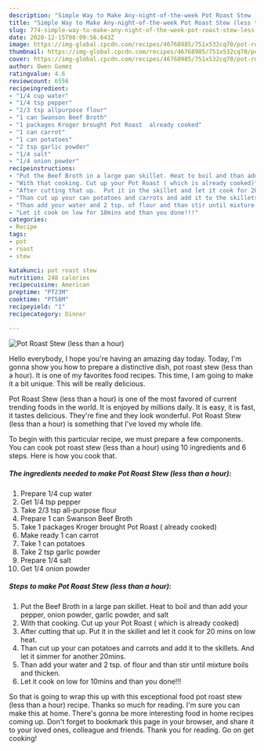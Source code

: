 ```yaml
---
description: "Simple Way to Make Any-night-of-the-week Pot Roast Stew (less than a hour)"
title: "Simple Way to Make Any-night-of-the-week Pot Roast Stew (less than a hour)"
slug: 774-simple-way-to-make-any-night-of-the-week-pot-roast-stew-less-than-a-hour
date: 2020-12-15T08:09:56.643Z
image: https://img-global.cpcdn.com/recipes/46768985/751x532cq70/pot-roast-stew-less-than-a-hour-recipe-main-photo.jpg
thumbnail: https://img-global.cpcdn.com/recipes/46768985/751x532cq70/pot-roast-stew-less-than-a-hour-recipe-main-photo.jpg
cover: https://img-global.cpcdn.com/recipes/46768985/751x532cq70/pot-roast-stew-less-than-a-hour-recipe-main-photo.jpg
author: Owen Gomez
ratingvalue: 4.6
reviewcount: 6556
recipeingredient:
- "1/4 cup water"
- "1/4 tsp pepper"
- "2/3 tsp allpurpose flour"
- "1 can Swanson Beef Broth"
- "1 packages Kroger brought Pot Roast  already cooked"
- "1 can carrot"
- "1 can potatoes"
- "2 tsp garlic powder"
- "1/4 salt"
- "1/4 onion powder"
recipeinstructions:
- "Put the Beef Broth in a large pan skillet. Heat to boil and than add your pepper, onion powder, garlic powder, and salt"
- "With that cooking. Cut up your Pot Roast ( which is already cooked)"
- "After cutting that up.  Put it in the skillet and let it cook for 20 mins on low heat."
- "Than cut up your can potatoes and carrots and add it to the skillets.  And let it simmer for another 20mins."
- "Than add your water and 2 tsp. of flour and than stir until mixture boils and thicken."
- "Let it cook on low for 10mins and than you done!!!"
categories:
- Recipe
tags:
- pot
- roast
- stew

katakunci: pot roast stew 
nutrition: 248 calories
recipecuisine: American
preptime: "PT23M"
cooktime: "PT58M"
recipeyield: "1"
recipecategory: Dinner

---
```



![Pot Roast Stew (less than a hour)](https://img-global.cpcdn.com/recipes/46768985/751x532cq70/pot-roast-stew-less-than-a-hour-recipe-main-photo.jpg)

Hello everybody, I hope you're having an amazing day today. Today, I'm gonna show you how to prepare a distinctive dish, pot roast stew (less than a hour). It is one of my favorites food recipes. This time, I am going to make it a bit unique. This will be really delicious.

Pot Roast Stew (less than a hour) is one of the most favored of current trending foods in the world. It is enjoyed by millions daily. It is easy, it is fast, it tastes delicious. They're fine and they look wonderful. Pot Roast Stew (less than a hour) is something that I've loved my whole life.




To begin with this particular recipe, we must prepare a few components. You can cook pot roast stew (less than a hour) using 10 ingredients and 6 steps. Here is how you cook that.

<!--inarticleads1-->

##### The ingredients needed to make Pot Roast Stew (less than a hour):

1. Prepare 1/4 cup water
1. Get 1/4 tsp pepper
1. Take 2/3 tsp all-purpose flour
1. Prepare 1 can Swanson Beef Broth
1. Take 1 packages Kroger brought Pot Roast ( already cooked)
1. Make ready 1 can carrot
1. Take 1 can potatoes
1. Take 2 tsp garlic powder
1. Prepare 1/4 salt
1. Get 1/4 onion powder




<!--inarticleads2-->

##### Steps to make Pot Roast Stew (less than a hour):

1. Put the Beef Broth in a large pan skillet. Heat to boil and than add your pepper, onion powder, garlic powder, and salt
1. With that cooking. Cut up your Pot Roast ( which is already cooked)
1. After cutting that up.  Put it in the skillet and let it cook for 20 mins on low heat.
1. Than cut up your can potatoes and carrots and add it to the skillets.  And let it simmer for another 20mins.
1. Than add your water and 2 tsp. of flour and than stir until mixture boils and thicken.
1. Let it cook on low for 10mins and than you done!!!




So that is going to wrap this up with this exceptional food pot roast stew (less than a hour) recipe. Thanks so much for reading. I'm sure you can make this at home. There's gonna be more interesting food in home recipes coming up. Don't forget to bookmark this page in your browser, and share it to your loved ones, colleague and friends. Thank you for reading. Go on get cooking!

